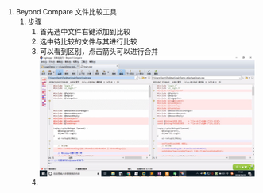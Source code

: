 1. Beyond Compare 文件比较工具
    1. 步骤
        1. 首先选中文件右键添加到比较
        2. 选中待比较的文件与其进行比较
        3. 可以看到区别，点击箭头可以进行合并![6889dbbbbb19093e6d624d7a987532e](res/工具.assets/6889dbbbbb19093e6d624d7a987532e.jpg)
        4. 